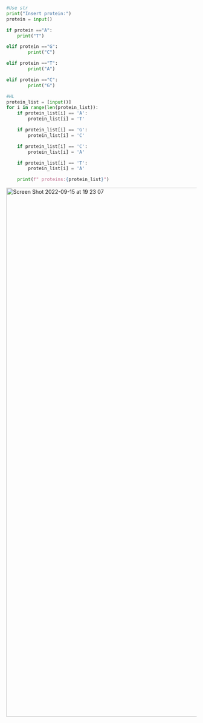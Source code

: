 ```.py

#Use str
print("Insert protein:")
protein = input()

if protein =="A":
    print("T")

elif protein =="G":
        print("C")

elif protein =="T":
        print("A")

elif protein =="C":
        print("G")

#HL
protein_list = [input()]
for i in range(len(protein_list)):
    if protein_list[i] == 'A':
        protein_list[i] = 'T'

    if protein_list[i] == 'G':
        protein_list[i] = 'C'

    if protein_list[i] == 'C':
        protein_list[i] = 'A'

    if protein_list[i] == 'T':
        protein_list[i] = 'A'

    print(f" proteins:{protein_list}")

```

<img width="1398" alt="Screen Shot 2022-09-15 at 19 23 07" src="https://user-images.githubusercontent.com/111941990/190380273-6946e4e6-8632-42c4-8548-3add77fd68c0.png">


